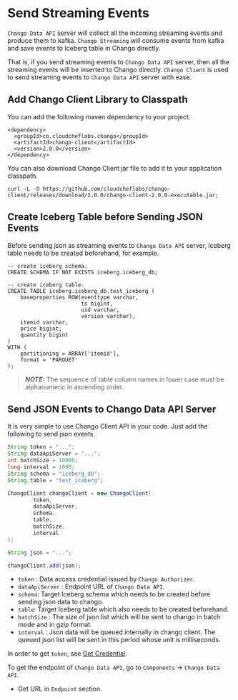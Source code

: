 # Send Streaming Events

`Chango Data API` server will collect all the incoming streaming events and produce them to kafka. 
`Chango Streaming` will consume events from kafka and save events to Iceberg table in Chango directly. 

That is, if you send streaming events to `Chango Data API` server, then all the streaming events will be inserted to Chango directly.
`Chango Client` is used to send streaming events to `Chango Data API` server with ease.

## Add Chango Client Library to Classpath

You can add the following maven dependency to your project.

```agsl
<dependency>
  <groupId>co.cloudcheflabs.chango</groupId>
  <artifactId>chango-client</artifactId>
  <version>2.0.0</version>
</dependency>
```

You can also download Chango Client jar file to add it to your application classpath.

```agsl
curl -L -O https://github.com/cloudcheflabs/chango-client/releases/download/2.0.0/chango-client-2.0.0-executable.jar;
```

## Create Iceberg Table before Sending JSON Events

Before sending json as streaming events to `Chango Data API` server, Iceberg table needs to be created beforehand, for example.

```
-- create iceberg schema.
CREATE SCHEMA IF NOT EXISTS iceberg.iceberg_db;

-- create iceberg table.
CREATE TABLE iceberg.iceberg_db.test_iceberg (
    baseproperties ROW(eventtype varchar, 
                       ts bigint, 
                       uid varchar, 
                       version varchar), 
    itemid varchar, 
    price bigint, 
    quantity bigint 
)
WITH (
    partitioning = ARRAY['itemid'],
    format = 'PARQUET'
);
```

> **_NOTE:_** The sequence  of table column names in lower case must be alphanumeric in ascending order.


## Send JSON Events to Chango Data API Server

It is very simple to use Chango Client API in your code. Just add the following to send json events.

```java
String token = "...";
String dataApiServer = "...";
int batchSize = 10000; 
long interval = 1000;
String schema = "iceberg_db";
String table = "test_iceberg";

ChangoClient changoClient = new ChangoClient(
        token,
        dataApiServer,
        schema,
        table,
        batchSize,
        interval
);

String json = "...";

changoClient.add(json);
```

- `token` : Data access credential issued by `Chango Authorizer`.
- `dataApiServer` : Endpoint URL of `Chango Data API`.
- `schema`: Target Iceberg schema which needs to be created before sending json data to chango.
- `table`: Target Iceberg table which also needs to be created beforehand.
- `batchSize` : The size of json list which will be sent to chango in batch mode and in gzip format.
- `interval` : Json data will be queued internally in chango client. The queued json list will be sent in this period whose unit is milliseconds.

In order to get `token`, see <a href="../../user-guide/cred">Get Credential</a>.

To get the endpoint of `Chango Data API`, go to `Components` -> `Chango Data API`.

- Get URL in `Endpoint` section.